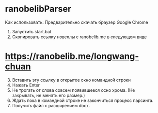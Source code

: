 # ranobelibParser
Как использовать:
Предварительно скачать браузер Google Chrome

1) Запустить start.bat
2) Скопировать ссылку новеллы с ranobelib.me в следующем виде
# https://ranobelib.me/longwang-chuan
3) Вставить эту ссылку в открытое окно командной строки
4) Нажать Enter
5) Не трогать от слова совсем появившееся осно хрома. (Не закрывать, не менять его размер.)
6) Ждать пока в командной строке не закончиться процесс парсинга.
7) Получить файл с расширением docx.
